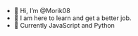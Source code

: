 - 👋 Hi, I’m @Morik08
- 👀 I am here to learn and get a better job.
- 🌱 Currently JavaScript and Python

<!---
Morik08/Morik08 is a ✨ special ✨ repository because its `README.md` (this file) appears on your GitHub profile.
You can click the Preview link to take a look at your changes.
--->
